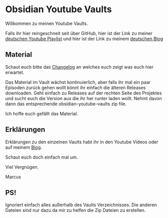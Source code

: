 # Obsidian Youtube Vaults

Willkommen zu meinen Youtube Vaults.

Falls ihr hier reingeschneit seit über GitHub, hier ist der Link zu meiner [deutschen Youtube Playlist](https://www.youtube.com/playlist?list=PL6VAMWpvpmv7wJuHdAUrVEbK4rYqb3GLk)
und hier ist der Link zu meinem [deutschen Blog](https://www.mmomm.org)

## Material

Schaut euch bitte das [Changelog](Changelog.md) an welches euch zeigt was euch hier erwartet.

Das Material im Vault wächst kontinuierlich, aber falls ihr mal ein paar Episoden zurück gehen wollt könnt ihr einfach die älteren Releases downloaden.
Geht einfach zu Releases auf der rechten Seite des Projektes und sucht euch die Version aus die ihr her runter laden wollt. Nehmt davon dann das entsprechende obsidian-youtube-vaults zip file.

Ich hoffe euch gefällt das Material.

## Erklärungen

Erklärungen zu den einzelnen Vaults habt ihr in den Youtube Videos oder auf meinem [Blog](https://www.mmomm.org/).

Schaut euch doch einfach mal um.


Viel Vergnügen.

Marcus


## PS!

Ignoriert einfach alles außerhalb des Vaults Verzeichnisses. Die anderen Dateien sind nur dazu da mir zu helfen die Zip Dateien zu erstellen.
